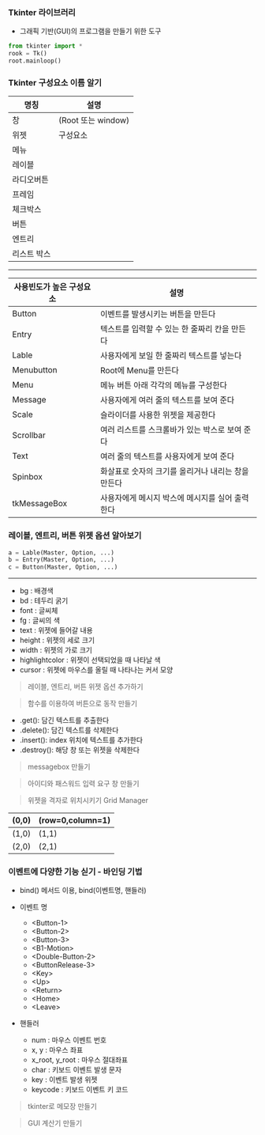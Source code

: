 ### Tkinter 라이브러리

- 그래픽 기반(GUI)의 프로그램을 만들기 위한 도구
```python
from tkinter import *
rook = Tk()
root.mainloop()
```

### Tkinter 구성요소 이름 알기

|명칭|설명|
|----|-----|
|창 | (Root 또는 window)|
|위젯|구성요소|
|메뉴|
|레이블|
|라디오버튼|
|프레임|
|체크박스|
|버튼|
|엔트리|
|리스트 박스|

----------------

|사용빈도가 높은 구성요소|설명|
|----------|---------------|
|Button|이벤트를 발생시키는 버튼을 만든다|
|Entry|텍스트를 입력할 수 있는 한 줄짜리 칸을 만든다|
|Lable|사용자에게 보일 한 줄짜리 텍스트를 넣는다|
|Menubutton|Root에 Menu를 만든다|
|Menu|메뉴 버튼 아래 각각의 메뉴를 구성한다|
|Message|사용자에게 여러 줄의 텍스트를 보여 준다|
|Scale|슬라이더를 사용한 위젯을 제공한다|
|Scrollbar|여러 리스트를 스크롤바가 있는 박스로 보여 준다|
|Text|여러 줄의 텍스트를 사용자에게 보여 준다|
|Spinbox|화살표로 숫자의 크기를 올리거나 내리는 창을 만든다|
|tkMessageBox|사용자에게 메시지 박스에 메시지를 실어 출력한다|
	
### 레이블, 엔트리, 버튼 위젯 옵션 알아보기

```python
a = Lable(Master, Option, ...)
b = Entry(Master, Option, ...)
c = Button(Master, Option, ...)
```
--------------------
- bg : 배경색
- bd : 테두리 굵기
- font : 글씨체
- fg : 글씨의 색
- text : 위젯에 들어갈 내용
- height : 위젯의 세로 크기
- width : 위젯의 가로 크기
- highlightcolor : 위젯이 선택되었을 때 나타날 색
- cursor : 위젯에 마우스를 올릴 때 나타나는 커서 모양

> 레이블, 엔트리, 버튼 위젯 옵션 추가하기

> 함수를 이용하여 버튼으로 동작 만들기

- .get(): 담긴 텍스트를 추출한다
- .delete(): 담긴 텍스트를 삭제한다
- .insert(): index 위치에 텍스트를 추가한다
- .destroy(): 해당 창 또는 위젯을 삭제한다

> messagebox 만들기

> 아이디와 패스워드 입력 요구 창 만들기

> 위젯을 격자로 위치시키기 Grid Manager

|(0,0)|(row=0,column=1)|
|------|-------|
|(1,0)|(1,1)|
|(2,0)|(2,1)|

### 이벤트에 다양한 기능 싣기 - 바인딩 기법
- bind() 메서드 이용, bind(이벤트명, 핸들러)

- 이벤트 명
	- \<Button-1>
	- \<Button-2>
	- \<Button-3>
	- \<B1-Motion>
	- \<Double-Button-2>
	- \<ButtonRelease-3>
	- \<Key>
	- \<Up>
	- \<Return>
	- \<Home>
	- \<Leave>

- 핸들러
	- num : 마우스 이벤트 번호
	- x, y : 마우스 좌표
	- x_root, y_root : 마우스 절대좌표
	- char : 키보드 이벤트 발생 문자
	- key : 이벤트 발생 위젯
	- keycode : 키보드 이벤트 키 코드
	
> tkinter로 메모장 만들기

> GUI 계산기 만들기
	
